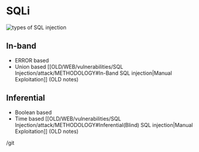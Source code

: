 # SQLi
![types of SQL injection](https://tryhackme-images.s3.amazonaws.com/user-uploads/62a7685ca6e7ce005d3f3afe/room-content/62a7685ca6e7ce005d3f3afe-1716989638556)

## In-band 
- ERROR based
- Union based
[[OLD/WEB/vulnerabilities/SQL Injection/attack/METHODOLOGY#In-Band SQL injection|Manual Exploitation]] (OLD notes)

## Inferential 
 - Boolean based
 - Time based
[[OLD/WEB/vulnerabilities/SQL Injection/attack/METHODOLOGY#Inferential(Blind) SQL injection|Manual Exploitation]] (OLD notes)

/git